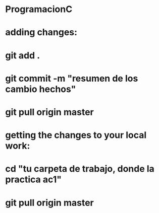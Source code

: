 # ProgramacionC

# adding changes:
# git add .
# git commit -m "resumen de los cambio hechos"
# git pull origin master

# getting the changes to your local work:
# cd "tu carpeta de trabajo, donde la practica ac1"
# git pull origin master
